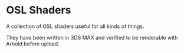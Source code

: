 # OSL Shaders
A collection of OSL shaders useful for all kinds of things.


They have been written in 3DS MAX and verified to be renderable with Arnold before upload.
